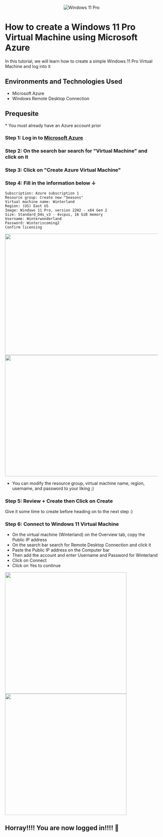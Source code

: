 
<p align="center">
<img src="https://cdn.mos.cms.futurecdn.net/t22B2B44iJ4WP9WXsuN2sS-650-80.png" alt="Windows 11 Pro"/>
</p>

<h1>How to create a Windows 11 Pro Virtual Machine using Microsoft Azure</h1>
In this tutorial, we will learn how to create a simple Windows 11 Pro Virtual Machine and log into it


<h2>Environments and Technologies Used</h2>

- Microsoft Azure
- Windows Remote Desktop Connection

<h2>Prequesite</h2>
* You must already have an Azure account prior


<h3>Step 1: Log in to <a href="www.portal.azure.com"> Microsoft Azure </a></h3>
<h3>Step 2: On the search bar search for "Virtual Machine" and click on it</h3>
<h3>Step 3: Click on "Create Azure Virtual Machine" </h3>
<h3>Step 4: Fill in the information below ↓ </h3>

    Subscription: Azure subscription 1
    Resource group: Create new "Seasons"
    Virtual machine name: Winterland
    Region: (US) East US
    Image: Windows 11 Pro, version 22H2 - x64 Gen 2
    Size: Standard_D4s_v3 - 4vcpus, 16 GiB memory
    Username: Winterwonderland
    Password: Winteriscoming2
    Confirm licensing


<img src=https://github.com/Archie735/How-to-Create-a-Windows-11-Virtual-Machine/assets/150314129/5881d141-8d61-4c22-9307-3329f32fcd62 width="600" height="400" id="Step 1" alt="">

<img src=https://github.com/Archie735/How-to-Create-a-Windows-11-Virtual-Machine/assets/150314129/d6cab8f7-4c06-4d92-8636-4110acddee6d width="600" height="400" id="Step 2" alt="">

* You can modify the resource group, virtual machine name, region, username, and password to your liking ;)
    
<h3>Step 5: Review + Create then Click on Create</h3>
Give it some time to create before heading on to the next step :)

<h3>Step 6: Connect to Windows 11 Virtual Machine</h3>
    
* On the virtual machine (Winterland) on the Overview tab, copy the Public IP address
* On the search bar search for Remote Desktop Connection and click it  
* Paste the Public IP address on the Computer bar
* Then add the account and enter Username and Password for Winterland
* Click on Connect
* Click on Yes to continue

<img src=https://github.com/Archie735/How-to-Create-a-Windows-11-Virtual-Machine/assets/150314129/b6de1969-bde0-4a6f-b576-5d3e69ecb4d7 width="auto" height="400" id="Step 6" alt="">

<img src=https://github.com/Archie735/How-to-Create-a-Windows-11-Virtual-Machine/assets/150314129/432ed440-37df-4db4-817a-b9174bc0b031 width="400" height="400" id="Step 6" alt="">



<h2>Horray!!!! You are now logged in!!!! 🥳</h2>
